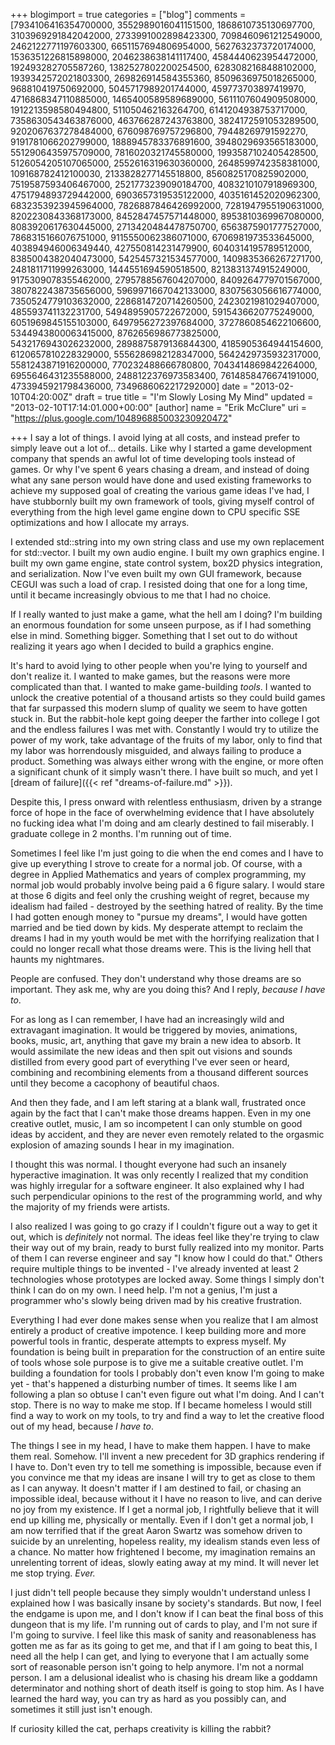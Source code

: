 +++
blogimport = true
categories = ["blog"]
comments = [7934106416354700000, 3552989016041151500, 1868610735130697700, 3103969291842042000, 2733991002898423300, 7098460961212549000, 2462122771197603300, 6651157694806954000, 5627632373720174000, 1536351226815898000, 2046238638141117400, 4584440623954472000, 192493282705587260, 1382527802200254500, 6283082168488102000, 1939342572021803300, 269826914584355360, 8509636975018265000, 968810419750692000, 5045717989201744000, 459773703897419970, 4716868347110885000, 1465400589589689000, 5611107604909508000, 1912213598580494800, 511050462163264700, 6141204938753717000, 7358630543463876000, 463766287243763800, 3824172591053289500, 9202067637278484000, 676098769757296800, 79448269791592270, 9191781066202799000, 1888945783376891600, 3948029693565183000, 5512906435975709000, 7816020321745580000, 1993587102405428500, 5126054205107065000, 2552616319630360000, 2648599742358381000, 109168782412100030, 2133828277145518800, 8560825170825902000, 7519587593406467000, 2521773239090184700, 4083210107918969300, 4751794893729442000, 6903657319535122000, 4035161452020962300, 6832353923945964000, 7826887846426992000, 7281947955190631000, 8202230843368173000, 8452847457571448000, 8953810369967080000, 8083920617630445000, 2713420484478750700, 6563875901777527000, 7868315166076751000, 9115550062386071000, 6706981973533645000, 403894946006349440, 427550814231479900, 6040314195789512000, 8385004382040473000, 5425457321534577000, 1409835366267271700, 2481811711999263000, 1444551694590518500, 8213831374915249000, 9175309078355462000, 2795788567604207000, 8409264779701567000, 3807822438735656000, 5969971667042133000, 8307563056616774000, 7350524779103632000, 2286814720714260500, 2423021981029407000, 485593741132231700, 5494895905722672000, 5915436620775249000, 6051969845155103000, 6497956272397684000, 3727860854622106600, 5344943800063415000, 8762656986773825000, 5432176943026232000, 2898875879136844300, 4185905364944154600, 6120657810228329000, 5556286982128347000, 5642429735932317000, 5581243871916200000, 770232488666780800, 7043414869842264000, 6955646431235588000, 2488122376973583400, 7614858476674191000, 4733945921798436000, 7349686062217292000]
date = "2013-02-10T04:20:00Z"
draft = true
title = "I'm Slowly Losing My Mind"
updated = "2013-02-10T17:14:01.000+00:00"
[author]
name = "Erik McClure"
uri = "https://plus.google.com/104896885003230920472"

+++
I say a lot of things. I avoid lying at all costs, and instead prefer to simply leave out a lot of... details. Like why I started a game development company that spends an awful lot of time developing tools instead of games. Or why I've spent 6 years chasing a dream, and instead of doing what any sane person would have done and used existing frameworks to achieve my supposed goal of creating the various game ideas I've had, I have stubbornly built my own framework of tools, giving myself control of everything from the high level game engine down to CPU specific SSE optimizations and how I allocate my arrays. 

I extended std::string into my own string class and use my own replacement for std::vector. I built my own audio engine. I built my own graphics engine. I built my own game engine, state control system, box2D physics integration, and serialization. Now I've even built my own GUI framework, because CEGUI was such a load of crap. I resisted doing that one for a long time, until it became increasingly obvious to me that I had no choice. 

If I really wanted to just make a game, what the hell am I doing? I'm building an enormous foundation for some unseen purpose, as if I had something else in mind. Something bigger. Something that I set out to do without realizing it years ago when I decided to build a graphics engine.

It's hard to avoid lying to other people when you're lying to yourself and don't realize it. I wanted to make games, but the reasons were more complicated than that. I wanted to make game-building *tools*. I wanted to unlock the creative potential of a thousand artists so they could build games that far surpassed this modern slump of quality we seem to have gotten stuck in. But the rabbit-hole kept going deeper the farther into college I got and the endless failures I was met with. Constantly I would try to utilize the power of my work, take advantage of the fruits of my labor, only to find that my labor was horrendously misguided, and always failing to produce a product. Something was always either wrong with the engine, or more often a significant chunk of it simply wasn't there. I have built so much, and yet I [dream of failure]({{< ref "dreams-of-failure.md" >}}).

Despite this, I press onward with relentless enthusiasm, driven by a strange force of hope in the face of overwhelming evidence that I have absolutely no fucking idea what I'm doing and am clearly destined to fail miserably. I graduate college in 2 months. I'm running out of time.

Sometimes I feel like I'm just going to die when the end comes and I have to give up everything I strove to create for a normal job. Of course, with a degree in Applied Mathematics and years of complex programming, my normal job would probably involve being paid a 6 figure salary. I would stare at those 6 digits and feel only the crushing weight of regret, because my idealism had failed - destroyed by the seething hatred of reality. By the time I had gotten enough money to "pursue my dreams", I would have gotten married and be tied down by kids. My desperate attempt to reclaim the dreams I had in my youth would be met with the horrifying realization that I could no longer recall what those dreams were. This is the living hell that haunts my nightmares.

People are confused. They don't understand why those dreams are so important. They ask me, why are you doing this? And I reply, *because I have to*.

For as long as I can remember, I have had an increasingly wild and extravagant imagination. It would be triggered by movies, animations, books, music, art, anything that gave my brain a new idea to absorb. It would assimilate the new ideas and then spit out visions and sounds distilled from every good part of everything I've ever seen or heard, combining and recombining elements from a thousand different sources until they become a cacophony of beautiful chaos.

And then they fade, and I am left staring at a blank wall, frustrated once again by the fact that I can't make those dreams happen. Even in my one creative outlet, music, I am so incompetent I can only stumble on good ideas by accident, and they are never even remotely related to the orgasmic explosion of amazing sounds I hear in my imagination.

I thought this was normal. I thought everyone had such an insanely hyperactive imagination. It was only recently I realized that my condition was highly irregular for a software engineer. It also explained why I had such perpendicular opinions to the rest of the programming world, and why the majority of my friends were artists.

I also realized I was going to go crazy if I couldn't figure out a way to get it out, which is *definitely* not normal. The ideas feel like they're trying to claw their way out of my brain, ready to burst fully realized into my monitor. Parts of them I can reverse engineer and say "I know how I could do that." Others require multiple things to be invented - I've already invented at least 2 technologies whose prototypes are locked away. Some things I simply don't think I can do on my own. I need help. I'm not a genius, I'm just a programmer who's slowly being driven mad by his creative frustration.

Everything I had ever done makes sense when you realize that I am almost entirely a product of creative impotence. I keep building more and more powerful tools in frantic, desperate attempts to express myself. My foundation is being built in preparation for the construction of an entire suite of tools whose sole purpose is to give me a suitable creative outlet. I'm building a foundation for tools I probably don't even know I'm going to make yet - that's happened a disturbing number of times. It seems like I am following a plan so obtuse I can't even figure out what I'm doing. And I can't stop. There is no way to make me stop. If I became homeless I would still find a way to work on my tools, to try and find a way to let the creative flood out of my head, because *I have to*.

The things I see in my head, I have to make them happen. I have to make them real. Somehow. I'll invent a new precedent for 3D graphics rendering if I have to. Don't even try to tell me something is impossible, because even if you convince me that my ideas are insane I will try to get as close to them as I can anyway. It doesn't matter if I am destined to fail, or chasing an impossible ideal, because without it I have no reason to live, and can derive no joy from my existence. If I get a normal job, I rightfully believe that it will end up killing me, physically or mentally. Even if I don't get a normal job, I am now terrified that if the great Aaron Swartz was somehow driven to suicide by an unrelenting, hopeless reality, my idealism stands even less of a chance. No matter how frightened I become, my imagination remains an unrelenting torrent of ideas, slowly eating away at my mind. It will never let me stop trying. *Ever.* 

I just didn't tell people because they simply wouldn't understand unless I explained how I was basically insane by society's standards. But now, I feel the endgame is upon me, and I don't know if I can beat the final boss of this dungeon that is my life. I'm running out of cards to play, and I'm not sure if I'm going to survive. I feel like this mask of sanity and reasonableness has gotten me as far as its going to get me, and that if I am going to beat this, I need all the help I can get, and lying to everyone that I am actually some sort of reasonable person isn't going to help anymore. I'm not a normal person. I am a delusional idealist who is chasing his dream like a goddamn determinator and nothing short of death itself is going to stop him. As I have learned the hard way, you can try as hard as you possibly can, and sometimes it still just isn't enough.

If curiosity killed the cat, perhaps creativity is killing the rabbit?